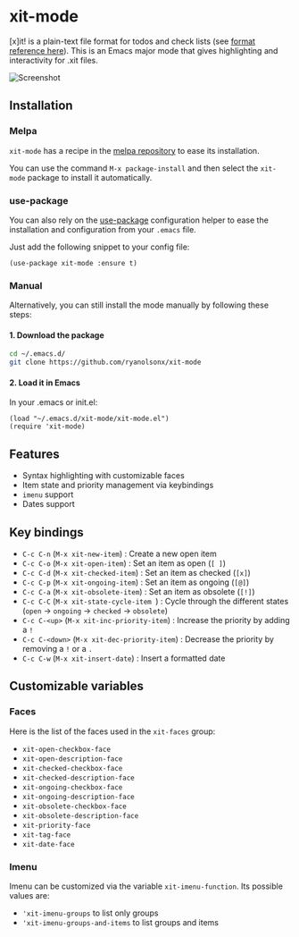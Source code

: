 # xit-mode

[x]it! is a plain-text file format for todos and check lists (see [format reference here](https://xit.jotaen.net/)). This is an Emacs major mode that gives highlighting and interactivity for .xit files.

![Screenshot](https://raw.githubusercontent.com/ryanolsonx/xit-mode/main/screenshot.png "Screenshot of Emacs [x]it!")

## Installation

### Melpa

`xit-mode` has a recipe in the [melpa repository](https://github.com/melpa/melpa) to ease its installation.

You can use the command `M-x package-install` and then select the `xit-mode` package to install it automatically.

### use-package

You can also rely on the [use-package](https://github.com/jwiegley/use-package) configuration helper to ease the installation and configuration from your `.emacs` file.

Just add the following snippet to your config file:

``` elisp
(use-package xit-mode :ensure t)
```

### Manual

Alternatively, you can still install the mode manually by following these steps:

#### 1. Download the package

```bash
cd ~/.emacs.d/
git clone https://github.com/ryanolsonx/xit-mode
```

#### 2. Load it in Emacs

In your .emacs or init.el:

```elisp
(load "~/.emacs.d/xit-mode/xit-mode.el")
(require 'xit-mode)
```

## Features

- Syntax highlighting with customizable faces
- Item state and priority management via keybindings
- `imenu` support
- Dates support

## Key bindings

- `C-c C-n` (`M-x xit-new-item`) : Create a new open item
- `C-c C-o` (`M-x xit-open-item`) : Set an item as open (`[ ]`)
- `C-c C-d` (`M-x xit-checked-item`) : Set an item as checked (`[x]`)
- `C-c C-p` (`M-x xit-ongoing-item`) : Set an item as ongoing (`[@]`)
- `C-c C-a` (`M-x xit-obsolete-item`) : Set an item as obsolete (`[!]`)
- `C-c C-C` (`M-x xit-state-cycle-item `) : Cycle through the different states (`open` -> `ongoing` -> `checked` -> `obsolete`)
- `C-c C-<up>` (`M-x xit-inc-priority-item`) : Increase the priority by adding a `!`
- `C-c C-<down>` (`M-x xit-dec-priority-item`) : Decrease the priority by removing a `!` or a `.`
- `C-c C-w` (`M-x xit-insert-date`) : Insert a formatted date

## Customizable variables

### Faces

Here is the list of the faces used in the `xit-faces` group:

- `xit-open-checkbox-face`
- `xit-open-description-face`
- `xit-checked-checkbox-face`
- `xit-checked-description-face`
- `xit-ongoing-checkbox-face`
- `xit-ongoing-description-face`
- `xit-obsolete-checkbox-face`
- `xit-obsolete-description-face`
- `xit-priority-face`
- `xit-tag-face`
- `xit-date-face`

### Imenu

Imenu can be customized via the variable `xit-imenu-function`. Its possible values are:

- `'xit-imenu-groups` to list only groups
- `'xit-imenu-groups-and-items` to list groups and items
